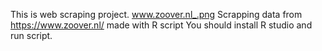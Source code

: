 This is web scraping project. 
www.zoover.nl_.png
Scrapping data from https://www.zoover.nl/
made with R script
You should install R studio and run script.
